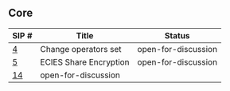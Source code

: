 ## Core

| SIP #                                                    | Title                  | Status              |
| -------------------------------------------------------- | ---------------------- | ------------------- |
| [4](./sips/change_operator.md)                           | Change operators set   | open-for-discussion |
| [5](./sips/ecies_share_encryption.md)                    | ECIES Share Encryption | open-for-discussion |
| [14](./sips/adapt_fees_to_declared_effective_balance.md) | open-for-discussion    |
